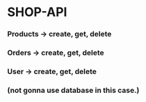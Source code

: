 # SHOP-API

### Products -> create, get, delete

### Orders -> create, get, delete

### User -> create, get, delete

### (not gonna use database in this case.)